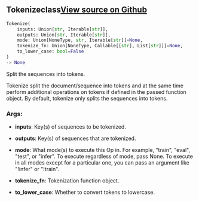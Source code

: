## Tokenize<span class="tag">class</span><a class="sourcelink" href=https://github.com/fastestimator/fastestimator/blob/r1.1/fastestimator/op/numpyop/univariate/tokenize.py/#L22-L66>View source on Github</a>
```python
Tokenize(
	inputs: Union[str, Iterable[str]],
	outputs: Union[str, Iterable[str]],
	mode: Union[NoneType, str, Iterable[str]]=None,
	tokenize_fn: Union[NoneType, Callable[[str], List[str]]]=None,
	to_lower_case: bool=False
)
-> None
```
Split the sequences into tokens.

Tokenize split the document/sequence into tokens and at the same time perform additional operations on tokens if
defined in the passed function object. By default, tokenize only splits the sequences into tokens.


<h3>Args:</h3>


* **inputs**: Key(s) of sequences to be tokenized.

* **outputs**: Key(s) of sequences that are tokenized.

* **mode**: What mode(s) to execute this Op in. For example, "train", "eval", "test", or "infer". To execute regardless of mode, pass None. To execute in all modes except for a particular one, you can pass an argument like "!infer" or "!train".

* **tokenize_fn**: Tokenization function object.

* **to_lower_case**: Whether to convert tokens to lowercase.

